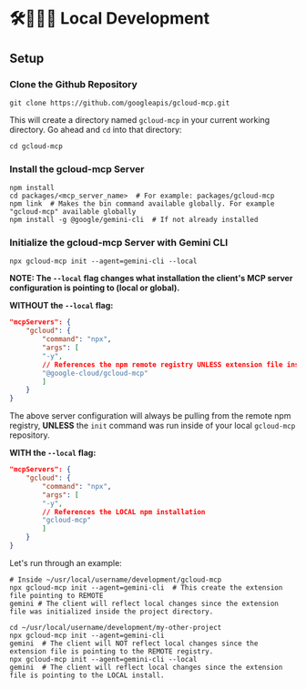 # 🛠️🚧👨‍💻 Local Development

## Setup

### Clone the Github Repository

```shell
git clone https://github.com/googleapis/gcloud-mcp.git
```

This will create a directory named `gcloud-mcp` in your current working directory. Go ahead and `cd` into that directory:

```shell
cd gcloud-mcp
```

### Install the gcloud-mcp Server

```shell
npm install
cd packages/<mcp_server_name>  # For example: packages/gcloud-mcp
npm link  # Makes the bin command available globally. For example "gcloud-mcp" available globally
npm install -g @google/gemini-cli  # If not already installed
```

### Initialize the gcloud-mcp Server with Gemini CLI

```shell
npx gcloud-mcp init --agent=gemini-cli --local
```

**NOTE: The `--local` flag changes what installation the client's MCP server configuration is pointing to (local or global).**

**WITHOUT the `--local` flag:**

```json
"mcpServers": {
    "gcloud": {
        "command": "npx",
        "args": [
        "-y",
        // References the npm remote registry UNLESS extension file inside repository directory.
        "@google-cloud/gcloud-mcp"
        ]
    }
}
```
The above server configuration will always be pulling from the remote npm registry, **UNLESS** the `init` command was run inside of your local `gcloud-mcp` repository.

**WITH the `--local` flag:**

```json
"mcpServers": {
    "gcloud": {
        "command": "npx",
        "args": [
        "-y",
        // References the LOCAL npm installation
        "gcloud-mcp"
        ]
    }
}
```

Let's run through an example:

```shell
# Inside ~/usr/local/username/development/gcloud-mcp
npx gcloud-mcp init --agent=gemini-cli  # This create the extension file pointing to REMOTE
gemini # The client will reflect local changes since the extension file was initialized inside the project directory.

cd ~/usr/local/username/development/my-other-project
npx gcloud-mcp init --agent=gemini-cli
gemini  # The client will NOT reflect local changes since the extension file is pointing to the REMOTE registry.
npx gcloud-mcp init --agent=gemini-cli --local 
gemini  # The client will reflect local changes since the extension file is pointing to the LOCAL install.
```
